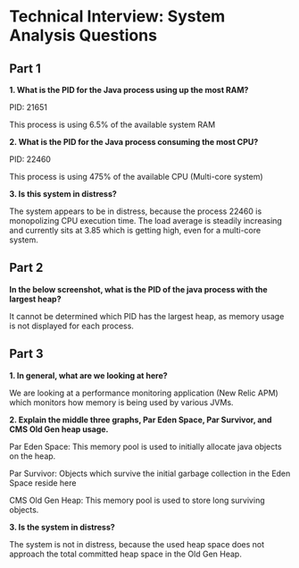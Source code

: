 # Technical Interview: System Analysis Questions

## Part 1

**1. What is the PID for the Java process using up the most RAM?**

PID: 21651

This process is using 6.5% of the available system RAM

**2. What is the PID for the Java process consuming the most CPU?**

PID: 22460

This process is using 475% of the available CPU (Multi-core system)

**3. Is this system in distress?**

The system appears to be in distress, because the process 22460 is monopolizing CPU execution time.  The load average is steadily increasing and currently sits at 3.85 which is getting high, even for a multi-core system.

## Part 2

**In the below screenshot, what is the PID of the java process with the largest heap?**

It cannot be determined which PID has the largest heap, as memory usage is not displayed for each process.

## Part 3

**1. In general, what are we looking at here?**

We are looking at a performance monitoring application (New Relic APM) which monitors how memory is being used by various JVMs.

**2. Explain the middle three graphs, Par Eden Space, Par Survivor, and CMS Old Gen heap usage.**

Par Eden Space: This memory pool is used to initially allocate java objects on the heap.

Par Survivor: Objects which survive the initial garbage collection in the Eden Space reside here

CMS Old Gen Heap: This memory pool is used to store long surviving objects.  

**3. Is the system in distress?**

The system is not in distress, because the used heap space does not approach the total committed heap space in the Old Gen Heap.


